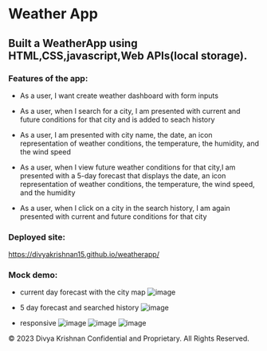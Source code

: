 # Weather App

## Built a WeatherApp using HTML,CSS,javascript,Web APIs(local storage).

### Features of the app:
* As a user, I want create weather dashboard with form inputs

* As a user, when I search for a city, I am presented with current and future conditions for that city and is added to seach history

* As a user, I am presented with city name, the date, an icon representation of weather conditions, the temperature, the humidity, and the wind speed

* As a user, when I view future weather conditions for that city,I am presented with a 5-day forecast that displays the date, an icon representation of weather conditions, the temperature, the wind speed, and the humidity

* As a user, when I click on a city in the search history, I am again presented with current and future conditions for that city


### Deployed site:
https://divyakrishnan15.github.io/weatherapp/

### Mock demo:
* current day forecast with the city map
![image](https://github.com/divyakrishnan15/weatherapp/assets/40469923/319c26ae-8c4b-45eb-a168-d71e114e8936)


* 5 day forecast and searched history
![image](https://github.com/divyakrishnan15/weatherapp/assets/40469923/80ac44fe-8ba3-4a28-9831-8c4af1f830ab)

* responsive
![image](https://github.com/divyakrishnan15/weatherapp/assets/40469923/fabf25ca-fa6a-4236-b8d6-5eb79a0c1c23)
![image](https://github.com/divyakrishnan15/weatherapp/assets/40469923/5fbacb52-b87a-47d9-83e1-99ab4a0acd16)
![image](https://github.com/divyakrishnan15/weatherapp/assets/40469923/65c894fe-7504-4394-a3f5-91c866a392fa)


© 2023 Divya Krishnan Confidential and Proprietary. All Rights Reserved.
